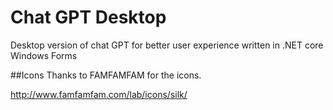 # Chat GPT Desktop
Desktop version of chat GPT for better user experience written in .NET core Windows Forms


##Icons
Thanks to FAMFAMFAM for the icons. 

http://www.famfamfam.com/lab/icons/silk/